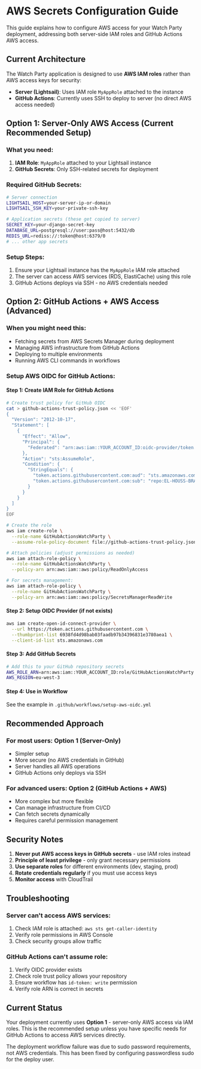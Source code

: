# AWS Secrets Configuration Guide

This guide explains how to configure AWS access for your Watch Party deployment, addressing both server-side IAM roles and GitHub Actions AWS access.

## Current Architecture

The Watch Party application is designed to use **AWS IAM roles** rather than AWS access keys for security:

- **Server (Lightsail)**: Uses IAM role `MyAppRole` attached to the instance
- **GitHub Actions**: Currently uses SSH to deploy to server (no direct AWS access needed)

## Option 1: Server-Only AWS Access (Current Recommended Setup)

### What you need:
1. **IAM Role**: `MyAppRole` attached to your Lightsail instance
2. **GitHub Secrets**: Only SSH-related secrets for deployment

### Required GitHub Secrets:
```bash
# Server connection
LIGHTSAIL_HOST=your-server-ip-or-domain
LIGHTSAIL_SSH_KEY=your-private-ssh-key

# Application secrets (these get copied to server)
SECRET_KEY=your-django-secret-key
DATABASE_URL=postgresql://user:pass@host:5432/db
REDIS_URL=rediss://:token@host:6379/0
# ... other app secrets
```

### Setup Steps:
1. Ensure your Lightsail instance has the `MyAppRole` IAM role attached
2. The server can access AWS services (RDS, ElastiCache) using this role
3. GitHub Actions deploys via SSH - no AWS credentials needed

## Option 2: GitHub Actions + AWS Access (Advanced)

### When you might need this:
- Fetching secrets from AWS Secrets Manager during deployment
- Managing AWS infrastructure from GitHub Actions
- Deploying to multiple environments
- Running AWS CLI commands in workflows

### Setup AWS OIDC for GitHub Actions:

#### Step 1: Create IAM Role for GitHub Actions
```bash
# Create trust policy for GitHub OIDC
cat > github-actions-trust-policy.json << 'EOF'
{
  "Version": "2012-10-17",
  "Statement": [
    {
      "Effect": "Allow",
      "Principal": {
        "Federated": "arn:aws:iam::YOUR_ACCOUNT_ID:oidc-provider/token.actions.githubusercontent.com"
      },
      "Action": "sts:AssumeRole",
      "Condition": {
        "StringEquals": {
          "token.actions.githubusercontent.com:aud": "sts.amazonaws.com",
          "token.actions.githubusercontent.com:sub": "repo:EL-HOUSS-BRAHIM/watch-party:ref:refs/heads/master"
        }
      }
    }
  ]
}
EOF

# Create the role
aws iam create-role \
  --role-name GitHubActionsWatchParty \
  --assume-role-policy-document file://github-actions-trust-policy.json

# Attach policies (adjust permissions as needed)
aws iam attach-role-policy \
  --role-name GitHubActionsWatchParty \
  --policy-arn arn:aws:iam::aws:policy/ReadOnlyAccess

# For secrets management:
aws iam attach-role-policy \
  --role-name GitHubActionsWatchParty \
  --policy-arn arn:aws:iam::aws:policy/SecretsManagerReadWrite
```

#### Step 2: Setup OIDC Provider (if not exists)
```bash
aws iam create-open-id-connect-provider \
  --url https://token.actions.githubusercontent.com \
  --thumbprint-list 6938fd4d98bab03faadb97b34396831e3780aea1 \
  --client-id-list sts.amazonaws.com
```

#### Step 3: Add GitHub Secrets
```bash
# Add this to your GitHub repository secrets
AWS_ROLE_ARN=arn:aws:iam::YOUR_ACCOUNT_ID:role/GitHubActionsWatchParty
AWS_REGION=eu-west-3
```

#### Step 4: Use in Workflow
See the example in `.github/workflows/setup-aws-oidc.yml`

## Recommended Approach

### For most users: **Option 1** (Server-Only)
- Simpler setup
- More secure (no AWS credentials in GitHub)
- Server handles all AWS operations
- GitHub Actions only deploys via SSH

### For advanced users: **Option 2** (GitHub Actions + AWS)
- More complex but more flexible
- Can manage infrastructure from CI/CD
- Can fetch secrets dynamically
- Requires careful permission management

## Security Notes

1. **Never put AWS access keys in GitHub secrets** - use IAM roles instead
2. **Principle of least privilege** - only grant necessary permissions
3. **Use separate roles** for different environments (dev, staging, prod)
4. **Rotate credentials regularly** if you must use access keys
5. **Monitor access** with CloudTrail

## Troubleshooting

### Server can't access AWS services:
1. Check IAM role is attached: `aws sts get-caller-identity`
2. Verify role permissions in AWS Console
3. Check security groups allow traffic

### GitHub Actions can't assume role:
1. Verify OIDC provider exists
2. Check role trust policy allows your repository
3. Ensure workflow has `id-token: write` permission
4. Verify role ARN is correct in secrets

## Current Status

Your deployment currently uses **Option 1** - server-only AWS access via IAM roles. This is the recommended setup unless you have specific needs for GitHub Actions to access AWS services directly.

The deployment workflow failure was due to sudo password requirements, not AWS credentials. This has been fixed by configuring passwordless sudo for the deploy user.